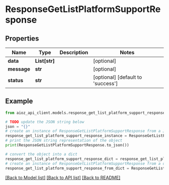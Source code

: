 # ResponseGetListPlatformSupportResponse


## Properties

Name | Type | Description | Notes
------------ | ------------- | ------------- | -------------
**data** | **List[str]** |  | [optional] 
**message** | **str** |  | [optional] 
**status** | **str** |  | [optional] [default to 'success']

## Example

```python
from aioz_api_client.models.response_get_list_platform_support_response import ResponseGetListPlatformSupportResponse

# TODO update the JSON string below
json = "{}"
# create an instance of ResponseGetListPlatformSupportResponse from a JSON string
response_get_list_platform_support_response_instance = ResponseGetListPlatformSupportResponse.from_json(json)
# print the JSON string representation of the object
print(ResponseGetListPlatformSupportResponse.to_json())

# convert the object into a dict
response_get_list_platform_support_response_dict = response_get_list_platform_support_response_instance.to_dict()
# create an instance of ResponseGetListPlatformSupportResponse from a dict
response_get_list_platform_support_response_from_dict = ResponseGetListPlatformSupportResponse.from_dict(response_get_list_platform_support_response_dict)
```
[[Back to Model list]](../README.md#documentation-for-models) [[Back to API list]](../README.md#documentation-for-api-endpoints) [[Back to README]](../README.md)


